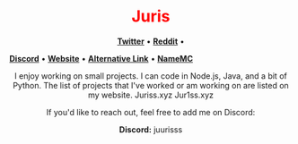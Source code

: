 <p align="center">
  <a href="https://github.com/juurisss">
  </a>
</p>

<h1 align="center" style="color: red;">Juris</h1>

<p align="center">
  <strong><a href="https://twitter.com/juurisss">Twitter</a></strong> 
 •
  <strong><a href="https://www.reddit.com/u/Jur1ss">Reddit</a></strong> 
 •

  <strong><a href="https://discord.com/invite/m3TXhe9xTn">Discord</a></strong> 
 •
  <strong><a href="https://juriss.xyz/">Website</a></strong> 
 •  <strong><a href="https://Jur1ss.xyz/">Alternative Link</a></strong> 
 •
  <strong><a href="https://namemc.com/profile/de22f9a76f71466480e7673a4e4066e0">NameMC</a></strong>
</p>

<p align="center">I enjoy working on small projects. I can code in Node.js, Java, and a bit of Python. The list of projects that I've worked or am working on are listed on my website. Juriss.xyz Jur1ss.xyz</p>

<p align="center">If you'd like to reach out, feel free to add me on Discord:</p>

<p align="center">
  <strong>Discord:</strong> juurisss
</p>
